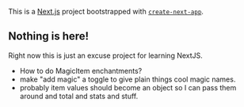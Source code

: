 This is a [Next.js](https://nextjs.org/) project bootstrapped with [`create-next-app`](https://github.com/vercel/next.js/tree/canary/packages/create-next-app).

## Nothing is here!

Right now this is just an excuse project for learning NextJS.

- How to do MagicItem enchantments?
- make "add magic" a toggle to give plain things cool magic names.
- probably item values should become an object so I can pass them around and total and stats and stuff.
